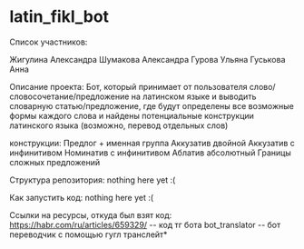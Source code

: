 # latin_fikl_bot

Список участников:

Жигулина Александра
Шумакова Александра
Гурова Ульяна
Гуськова Анна

Описание проекта:
Бот, который принимает от пользователя слово/словосочетание/предложение на латинском языке и выводить словарную статью/предложение, где будут определены все возможные формы каждого слова и найдены потенциальные конструкции латинского языка (возможно, перевод отдельных слов)

конструкции: 
Предлог + именная группа
Аккузатив двойной
Аккузатив с инфинитивом
Номинатив с инфинитивом
Аблатив абсолютный
Границы сложных предложений

Структура репозитория:
nothing here yet :(

Как запустить код:
nothing here yet :(


Ссылки на ресурсы, откуда был взят код:
https://habr.com/ru/articles/659329/ -- код тг бота
bot_translator -- бот переводчик с помощью гугл транслейт*
